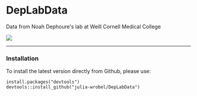 # DepLabData

Data from Noah Dephoure's lab at Weill Cornell Medical College

[![](https://travis-ci.org/julia-wrobel/depthTests.svg?branch=master)](https://travis-ci.org/julia-wrobel/DepLabData)

---------------

### Installation

To install the latest version directly from Github, please use:
<pre><code>install.packages("devtools")
devtools::install_github("julia-wrobel/DepLabData")
</code></pre>
